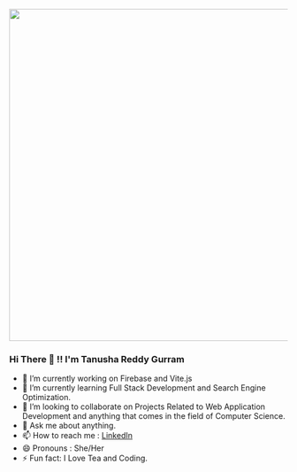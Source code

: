 
<p align = "center">
<img width = "1000px" height = "600px" src="https://media.giphy.com/media/L8K62iTDkzGX6/giphy.gif">

### Hi There 👋 !! I'm Tanusha Reddy Gurram
</p>

- 🔭 I’m currently working on Firebase and Vite.js
- 🌱 I’m currently learning Full Stack Development and Search Engine Optimization.
- 👯 I’m looking to collaborate on Projects Related to Web Application Development and anything that comes in the field of Computer Science.
- 💬 Ask me about anything.
- 📫 How to reach me : [LinkedIn](https://www.linkedin.com/in/gtanushareddy/)
- 😄 Pronouns : She/Her
- ⚡ Fun fact: I Love Tea and Coding.

